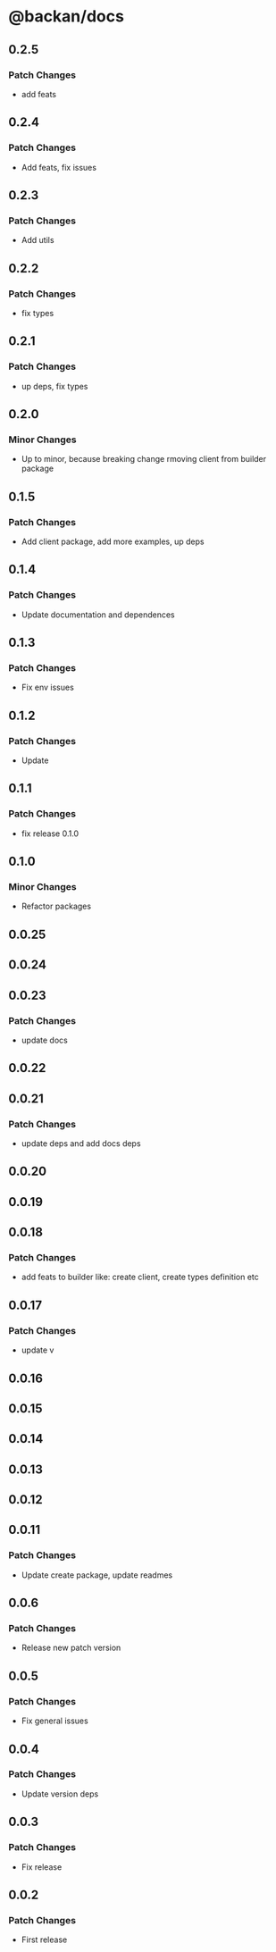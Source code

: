 # @backan/docs

## 0.2.5

### Patch Changes

- add feats

## 0.2.4

### Patch Changes

- Add feats, fix issues

## 0.2.3

### Patch Changes

- Add utils

## 0.2.2

### Patch Changes

- fix types

## 0.2.1

### Patch Changes

- up deps, fix types

## 0.2.0

### Minor Changes

- Up to minor, because breaking change rmoving client from builder package

## 0.1.5

### Patch Changes

- Add client package, add more examples, up deps

## 0.1.4

### Patch Changes

- Update documentation and dependences

## 0.1.3

### Patch Changes

- Fix env issues

## 0.1.2

### Patch Changes

- Update

## 0.1.1

### Patch Changes

- fix release 0.1.0

## 0.1.0

### Minor Changes

- Refactor packages

## 0.0.25

## 0.0.24

## 0.0.23

### Patch Changes

- update docs

## 0.0.22

## 0.0.21

### Patch Changes

- update deps and add docs deps

## 0.0.20

## 0.0.19

## 0.0.18

### Patch Changes

- add feats to builder like: create client, create types definition etc

## 0.0.17

### Patch Changes

- update v

## 0.0.16

## 0.0.15

## 0.0.14

## 0.0.13

## 0.0.12

## 0.0.11

### Patch Changes

- Update create package, update readmes

## 0.0.6

### Patch Changes

- Release new patch version

## 0.0.5

### Patch Changes

- Fix general issues

## 0.0.4

### Patch Changes

- Update version deps

## 0.0.3

### Patch Changes

- Fix release

## 0.0.2

### Patch Changes

- First release
